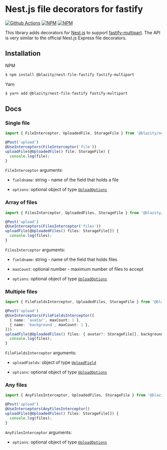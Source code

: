 <div align="left">
  <h1> Nest.js file decorators for fastify</h1>

[![Github Actions](https://img.shields.io/github/workflow/status/blazity/nest-file-fastify/Build?style=flat-square)](https://github.com/Blazity/nest-file-fastify)
[![NPM](https://img.shields.io/npm/v/@blazity/nest-file-fastify.svg?style=flat-square)](https://www.npmjs.com/package/@blazity/nest-file-fastify)
[![NPM](https://img.shields.io/npm/dm/@blazity/nest-file-fastify?style=flat-square)](https://www.npmjs.com/package/@blazity/nest-file-fastify)

</div>

This library adds decorators for [Nest.js](https://github.com/nestjs/nest) to support [fastify-multipart](https://github.com/fastify/fastify-multipart). The API is very similar to the official Nest.js Express file decorators.

## Installation

NPM

```bash
$ npm install @blazity/nest-file-fastify fastify-multipart
```

Yarn

```bash
$ yarn add @blazity/nest-file-fastify fastify-multipart
```

## Docs

### Single file

```ts
import { FileInterceptor, UploadedFile, StorageFile } from '@blazity/nest-file-fastify';

@Post('upload')
@UseInterceptors(FileInterceptor('file'))
uploadFile(@UploadedFile() file: StorageFile) {
  console.log(file);
}
```

`FileInterceptor` arguments:

- `fieldname`: string - name of the field that holds a file

- `options`: optional object of type [`UploadOptions`](https://github.com/Blazity/nest-file-fastify/blob/master/src/options.ts#L3)

### Array of files

```ts
import { FilesInterceptor, UploadedFiles, StorageFile } from '@blazity/nest-file-fastify';

@Post('upload')
@UseInterceptors(FilesInterceptor('files'))
uploadFile(@UploadedFiles() files: StorageFile[]) {
  console.log(files);
}
```

`FilesInterceptor` arguments:

- `fieldname`: string - name of the field that holds files

- `maxCount`: optional number - maximum number of files to accept

- `options`: optional object of type [`UploadOptions`](https://github.com/Blazity/nest-file-fastify/blob/master/src/options.ts#L3)

### Multiple files

```ts
import { FileFieldsInterceptor, UploadedFiles, StorageFile } from '@blazity/nest-file-fastify';

@Post('upload')
@UseInterceptors(FileFieldsInterceptor([
  { name: 'avatar', maxCount: 1 },
  { name: 'background', maxCount: 1 },
]))
uploadFile(@UploadedFiles() files: { avatar?: StorageFile[], background?: StorageFile[] }) {
  console.log(files);
}
```

`FileFieldsInterceptor` arguments:

- `uploadFields`: object of type [`UploadField`](https://github.com/Blazity/nest-file-fastify/blob/master/src/interceptors/file-fields-interceptor.ts#L15)

- `options`: optional object of type [`UploadOptions`](https://github.com/Blazity/nest-file-fastify/blob/master/src/options.ts#L3)

### Any files

```ts
import { AnyFilesInterceptor, UploadedFiles, StorageFile } from '@blazity/nest-file-fastify';

@Post('upload')
@UseInterceptors(AnyFilesInterceptor()
uploadFile(@UploadedFiles() files: StorageFile[]) {
  console.log(files);
}
```

`AnyFilesInterceptor` arguments:

- `options`: optional object of type [`UploadOptions`](https://github.com/Blazity/nest-file-fastify/blob/master/src/options.ts#L3)
